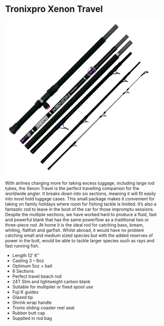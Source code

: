 # Tronixpro Xenon Travel

![pic_0](pics/Rods_Tronixpro_Xenon_Travel_0.jpg)

With airlines charging more for taking excess luggage, including large rod tubes, the
Xenon Travel is the perfect travelling companion for the worldwide angler.
It breaks down into six sections, meaning it will fit easily into most hold luggage
cases.
This small package makes it convenient for taking on family holidays where room for
fishing tackle is limited.
It’s also a fantastic rod to leave in the boot of the car for those impromptu sessions.
Despite the multiple sections, we have worked hard to produce a fluid, fast and
powerful blank that has the same powerflow as a traditional two or three-piece rod.
At home it is the ideal rod for catching bass, bream, whiting, flatfish and garfish.
Whilst abroad, it would have no problem catching small and medium sized species but
with the added reserves of power in the butt, would be able to tackle larger species
such as rays and fast running fish.

* Length 12’ 6’’
* Casting 3 – 6oz
* Optimum 5oz + bait
* 6 Sections
* Perfect travel beach rod
* 24T Slim and lightweight carbon blank
* Suitable for multiplier or fixed spool use
* Fuji K guides
* Glazed tip
* Shrink wrap handle
* Tronix sliding coaster reel seat
* Rubber butt cap
* Supplied in rod bag


